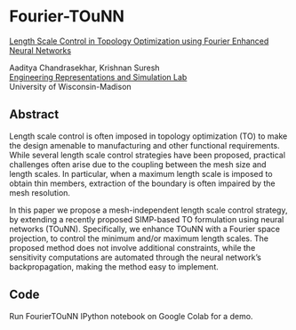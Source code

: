# Fourier-TOuNN

[Length Scale Control in Topology Optimization using Fourier Enhanced Neural Networks](https://ersl.wisc.edu/publications/2020/FourierTOuNN.pdf)

Aaditya Chandrasekhar, Krishnan Suresh  
[Engineering Representations and Simulation Lab](https://ersl.wisc.edu)  
University of Wisconsin-Madison 

## Abstract
Length scale control is often imposed in topology optimization (TO) to make the design amenable to manufacturing and other functional requirements. While several length scale control strategies have been proposed, practical challenges often arise due to the coupling between the mesh size and length scales. In particular, when a maximum length scale is imposed to obtain thin members, extraction of the boundary is often impaired by the mesh resolution.

In this paper we propose a mesh-independent length scale control strategy, by extending a recently proposed SIMP-based TO formulation using neural networks (TOuNN). Specifically, we enhance TOuNN with a Fourier space projection, to control the minimum and/or maximum length scales. The proposed method does not involve additional constraints, while the sensitivity computations are automated through the neural network’s backpropagation, making the method easy to implement.

## Code

Run FourierTOuNN IPython notebook on Google Colab for a demo.

